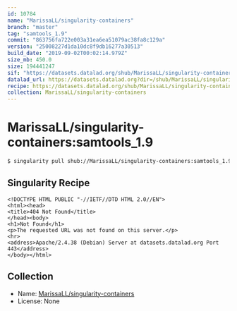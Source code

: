 ```yaml
---
id: 10784
name: "MarissaLL/singularity-containers"
branch: "master"
tag: "samtools_1.9"
commit: "863756fa722e003a31ea6ea51079ac38fa8c129a"
version: "25008227d1da10dc8f9db16277a30513"
build_date: "2019-09-02T00:02:14.979Z"
size_mb: 450.0
size: 194441247
sif: "https://datasets.datalad.org/shub/MarissaLL/singularity-containers/samtools_1.9/2019-09-02-863756fa-25008227/25008227d1da10dc8f9db16277a30513.sif"
datalad_url: https://datasets.datalad.org?dir=/shub/MarissaLL/singularity-containers/samtools_1.9/2019-09-02-863756fa-25008227/
recipe: https://datasets.datalad.org/shub/MarissaLL/singularity-containers/samtools_1.9/2019-09-02-863756fa-25008227/Singularity
collection: MarissaLL/singularity-containers
---
```


# MarissaLL/singularity-containers:samtools_1.9

```bash
$ singularity pull shub://MarissaLL/singularity-containers:samtools_1.9
```

## Singularity Recipe

```singularity
<!DOCTYPE HTML PUBLIC "-//IETF//DTD HTML 2.0//EN">
<html><head>
<title>404 Not Found</title>
</head><body>
<h1>Not Found</h1>
<p>The requested URL was not found on this server.</p>
<hr>
<address>Apache/2.4.38 (Debian) Server at datasets.datalad.org Port 443</address>
</body></html>
```

## Collection

 - Name: [MarissaLL/singularity-containers](https://github.com/MarissaLL/singularity-containers)
 - License: None

